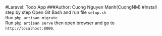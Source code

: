 #Laravel: Todo App
###Author: Cuong Nguyen Manh(CuongNM) 
#Install step by step
Open Git Bash and run file ``setup.sh``<br/>
Run ``php artisan migrate``<br/>
Run ``php artisan serve`` then open browser and go to ``http://localhost:8000``.
